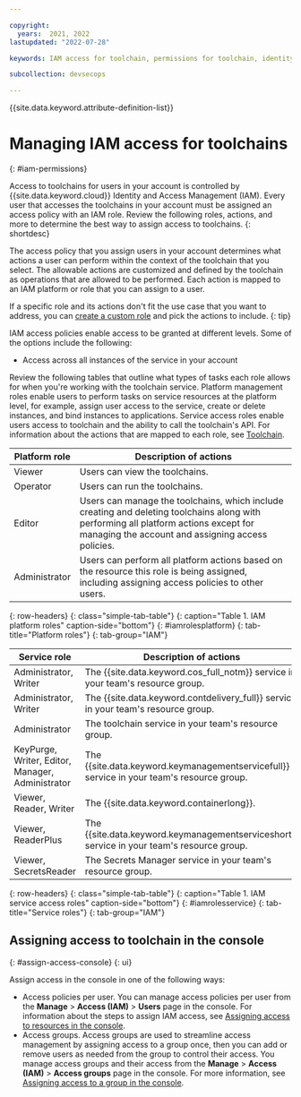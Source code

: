 ```yaml
---

copyright:
  years:  2021, 2022
lastupdated: "2022-07-28"

keywords: IAM access for toolchain, permissions for toolchain, identity and access management for toolchain, roles for toolchain, actions for toolchain, assigning access for toolchain

subcollection: devsecops

---
```


{{site.data.keyword.attribute-definition-list}}


# Managing IAM access for toolchains
{: #iam-permissions}

Access to toolchains for users in your account is controlled by {{site.data.keyword.cloud}} Identity and Access Management (IAM). Every user that accesses the toolchains in your account must be assigned an access policy with an IAM role. Review the following roles, actions, and more to determine the best way to assign access to toolchains.
{: shortdesc}

The access policy that you assign users in your account determines what actions a user can perform within the context of the toolchain that you select. The allowable actions are customized and defined by the toolchain as operations that are allowed to be performed. Each action is mapped to an IAM platform or role that you can assign to a user.

If a specific role and its actions don't fit the use case that you want to address, you can [create a custom role](/docs/account?topic=account-custom-roles#custom-access-roles) and pick the actions to include.
{: tip}

IAM access policies enable access to be granted at different levels. Some of the options include the following: 

* Access across all instances of the service in your account

Review the following tables that outline what types of tasks each role allows for when you're working with the toolchain service. Platform management roles enable users to perform tasks on service resources at the platform level, for example, assign user access to the service, create or delete instances, and bind instances to applications. Service access roles enable users access to toolchain and the ability to call the toolchain's API. For information about the actions that are mapped to each role, see [Toolchain](/docs/account?topic=account-iam-service-roles-actions#toolchain).

| Platform role |  Description of actions | 
|---------------|-------------------------|
| Viewer                 |  Users can view the toolchains. |
| Operator               |  Users can run the toolchains.  |
| Editor                 |  Users can manage the toolchains, which include creating and deleting toolchains along with performing all platform actions except for managing the account and assigning access policies.  | 
| Administrator          |  Users can perform all platform actions based on the resource this role is being assigned, including assigning access policies to other users.  |
{: row-headers}
{: class="simple-tab-table"}
{: caption="Table 1. IAM platform roles" caption-side="bottom"}
{: #iamrolesplatform}
{: tab-title="Platform roles"}
{: tab-group="IAM"}

| Service role |  Description of actions | 
|--------------|------------------------|
|  Administrator, Writer  |  The {{site.data.keyword.cos_full_notm}} service in your team's resource group. |
|  Administrator, Writer  |  The {{site.data.keyword.contdelivery_full}} service in your team's resource group. |
|  Administrator  |  The toolchain service in your team's resource group. |
|  KeyPurge, Writer, Editor, Manager, Administrator  |  The {{site.data.keyword.keymanagementservicefull}} service in your team's resource group. |
|  Viewer, Reader, Writer  |  The {{site.data.keyword.containerlong}}. |
|  Viewer, ReaderPlus  |  The {{site.data.keyword.keymanagementserviceshort}} service in your team's resource group. |
|  Viewer, SecretsReader  |  The Secrets Manager service in your team's resource group. |
{: row-headers}
{: class="simple-tab-table"}
{: caption="Table 1. IAM service access roles" caption-side="bottom"}
{: #iamrolesservice}
{: tab-title="Service roles"}
{: tab-group="IAM"}

## Assigning access to toolchain in the console
{: #assign-access-console}
{: ui}

Assign access in the console in one of the following ways:

* Access policies per user. You can manage access policies per user from the **Manage** > **Access (IAM)** > **Users** page in the console. For information about the steps to assign IAM access, see [Assigning access to resources in the console](/docs/account?topic=account-assign-access-resources&interface=ui#access-resources-console).
* Access groups. Access groups are used to streamline access management by assigning access to a group once, then you can add or remove users as needed from the group to control their access. You manage access groups and their access from the **Manage** > **Access (IAM)** > **Access groups** page in the console. For more information, see [Assigning access to a group in the console](/docs/account?topic=account-groups&interface=ui#access_ag).

